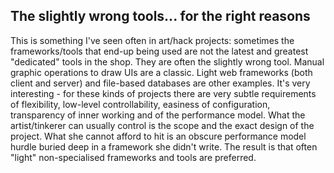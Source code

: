 The slightly wrong tools... for the right reasons
-------------------------------
This is something I've seen often in art/hack projects: sometimes the frameworks/tools that end-up being used are not the latest and greatest "dedicated" tools in the shop. They are often the slightly wrong tool. Manual graphic operations to draw UIs are a classic. Light web frameworks (both client and server) and file-based databases are other examples. It's very interesting - for these kinds of projects there are very subtle requirements of flexibility, low-level controllability, easiness of configuration, transparency of inner working and of the performance model. What the artist/tinkerer can usually control is the scope and the exact design of the project. What she cannot afford to hit is an obscure performance model hurdle buried deep in a framework she didn't write. The result is that often "light" non-specialised frameworks and tools are preferred.